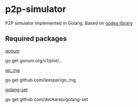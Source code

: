 # p2p-simulator
P2P simulator implemented in Golang. Based on [godes library](https://github.com/agoussia/godes)

## Required packages

[gonum](https://github.com/gonum/gonum)

go get gonum.org/v1/plot/... 

[go_rng](https://github.com/leesper/go_rng)

go get github.com/leesper/go_rng


[golang-set](https://github.com/deckarep/golang-set)

go get github.com/deckarep/golang-set